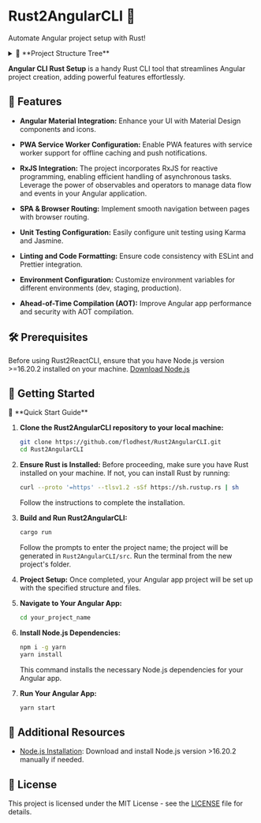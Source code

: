 # Rust2AngularCLI 🦀

Automate Angular project setup with Rust! 

<details>
  <summary>🌲 **Project Structure Tree**</summary>
<pre>
project-name
├── src
│   ├── app
│   │   ├── components
│   │   │   ├── PlaceholderComponent1
│   │   │   │   ├── PlaceholderComponent1.html
│   │   │   │   ├── PlaceholderComponent1.scss
│   │   │   │   └── PlaceholderComponent1.ts
│   │   │   └── PlaceholderComponent2
│   │   │       ├── PlaceholderComponent2.html
│   │   │       ├── PlaceholderComponent2.scss
│   │   │       └── PlaceholderComponent2.ts
│   │   ├── models
│   │   │   └── PlaceholderModel.ts
│   │   ├── service
│   │   │   └── Service.ts
│   │   ├── app.component.html
│   │   ├── app.component.scss
│   │   ├── app.component.ts
│   │   ├── app.module.ts
│   │   ├── app-routing.module.ts
│   │   └── main.ts
│   ├── assets
│   ├── environments
│   │   ├── env.development
│   │   └── env.production
│   ├── index.html
│   ├── ngsw-config.json
│   ├── styles.scss
│   └── README.md
├── .eslintrc.json
├── .gitignore
├── angular.json
├── package.json
├── README.md
├── tsconfig.base.json
└── tsconfig.json
</pre>
</details>

**Angular CLI Rust Setup** is a handy Rust CLI tool that streamlines Angular project creation, adding powerful features effortlessly.

## 🚀 Features

- **Angular Material Integration:** Enhance your UI with Material Design components and icons. 

- **PWA Service Worker Configuration:** Enable PWA features with service worker support for offline caching and push notifications. 

- **RxJS Integration:** The project incorporates RxJS for reactive programming, enabling efficient handling of asynchronous tasks. Leverage the power of observables and operators to manage data flow and events in your Angular application. 

- **SPA & Browser Routing:** Implement smooth navigation between pages with browser routing. 

- **Unit Testing Configuration:** Easily configure unit testing using Karma and Jasmine. 

- **Linting and Code Formatting:** Ensure code consistency with ESLint and Prettier integration. 

- **Environment Configuration:** Customize environment variables for different environments (dev, staging, production). 

- **Ahead-of-Time Compilation (AOT):** Improve Angular app performance and security with AOT compilation. 

## 🛠 Prerequisites

Before using Rust2ReactCLI, ensure that you have Node.js version >=16.20.2 installed on your machine. [Download Node.js](https://nodejs.org/dist/latest-v16.x/)

## 🏁 Getting Started

  <summary>🚀 **Quick Start Guide**</summary>

1. **Clone the Rust2AngularCLI repository to your local machine:**
   ```bash
   git clone https://github.com/flodhest/Rust2AngularCLI.git
   cd Rust2AngularCLI
   ```

2. **Ensure Rust is Installed:**
   Before proceeding, make sure you have Rust installed on your machine. If not, you can install Rust by running:
   ```bash
   curl --proto '=https' --tlsv1.2 -sSf https://sh.rustup.rs | sh
   ```
   Follow the instructions to complete the installation.

3. **Build and Run Rust2AngularCLI:**
   ```bash
   cargo run
   ```
   Follow the prompts to enter the project name; the project will be generated in `Rust2AngularCLI/src`. Run the terminal from the new project's folder.

4. **Project Setup:**
   Once completed, your Angular app project will be set up with the specified structure and files.

5. **Navigate to Your Angular App:**
   ```bash
   cd your_project_name
   ```

6. **Install Node.js Dependencies:**
   ```bash
   npm i -g yarn
   yarn install
   ```
   This command installs the necessary Node.js dependencies for your Angular app.

7. **Run Your Angular App:**
   ```bash
   yarn start
   ```

## 🚧 Additional Resources

- [Node.js Installation](https://nodejs.org/dist/latest-v16.x/): Download and install Node.js version >16.20.2 manually if needed.

## 📄 License

This project is licensed under the MIT License - see the [LICENSE](LICENSE) file for details.
